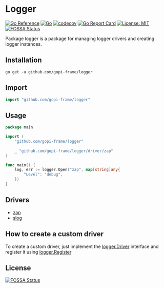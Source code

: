 # Logger
[![Go Reference](https://pkg.go.dev/badge/github.com/gopi-frame/logger.svg)](https://pkg.go.dev/github.com/gopi-frame/logger)
[![Go](https://github.com/gopi-frame/logger/actions/workflows/go.yaml/badge.svg)](https://github.com/gopi-frame/logger/actions/workflows/go.yaml)
[![codecov](https://codecov.io/gh/gopi-frame/logger/graph/badge.svg?token=9EUOUXQ6PD)](https://codecov.io/gh/gopi-frame/logger)
[![Go Report Card](https://goreportcard.com/badge/github.com/gopi-frame/logger)](https://goreportcard.com/report/github.com/gopi-frame/logger)
[![License: MIT](https://img.shields.io/badge/License-MIT-green.svg)](https://opensource.org/licenses/MIT)
[![FOSSA Status](https://app.fossa.com/api/projects/git%2Bgithub.com%2Fgopi-frame%2Flogger.svg?type=shield)](https://app.fossa.com/projects/git%2Bgithub.com%2Fgopi-frame%2Flogger?ref=badge_shield)

Package logger is a package for managing logger drivers and creating logger instances.

## Installation

```shell
go get -u github.com/gopi-frame/logger
```

## Import

```go
import "github.com/gopi-frame/logger"
```

## Usage

```go
package main

import (
	"github.com/gopi-frame/logger"
	
	_ "github.com/gopi-frame/logger/driver/zap"
)

func main() {
	log, err := logger.Open("zap", map[string]any{
		"Level": "debug",
    })
}
```

## Drivers

- [zap](driver/zap/README.md)
- [slog](driver/slog/README.md)

## How to create a custom driver

To create a custom driver, just implement
the [logger.Driver](https://pkg.go.dev/github.com/gopi-frame/contract/logger#Driver) interface
and register it using [logger.Register](https://pkg.go.dev/github.com/gopi-frame/logger#Register)


## License
[![FOSSA Status](https://app.fossa.com/api/projects/git%2Bgithub.com%2Fgopi-frame%2Flogger.svg?type=large)](https://app.fossa.com/projects/git%2Bgithub.com%2Fgopi-frame%2Flogger?ref=badge_large)